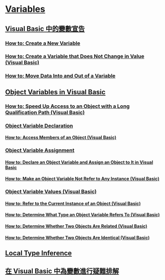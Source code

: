 # [Variables](TocOutOfQuery)
## [Visual Basic 中的變數宣告](variable-declaration.md)
### [How to: Create a New Variable](TocOutOfQuery)
### [How to: Create a Variable that Does Not Change in Value (Visual Basic)](how-to-create-a-variable-that-does-not-change-in-value.md)
### [How to: Move Data Into and Out of a Variable](TocOutOfQuery)
## [Object Variables in Visual Basic](object-variables.md)
### [How to: Speed Up Access to an Object with a Long Qualification Path (Visual Basic)](how-to-speed-up-access-to-an-object-with-a-long-qualification-path.md)
### [Object Variable Declaration](TocOutOfQuery)
#### [How to: Access Members of an Object (Visual Basic)](how-to-access-members-of-an-object.md)
### [Object Variable Assignment](TocOutOfQuery)
#### [How to: Declare an Object Variable and Assign an Object to It in Visual Basic](TocOutOfQuery)
#### [How to: Make an Object Variable Not Refer to Any Instance (Visual Basic)](how-to-make-an-object-variable-not-refer-to-any-instance.md)
### [Object Variable Values (Visual Basic)](object-variable-values.md)
#### [How to: Refer to the Current Instance of an Object (Visual Basic)](how-to-refer-to-the-current-instance-of-an-object.md)
#### [How to: Determine What Type an Object Variable Refers To (Visual Basic)](how-to-determine-what-type-an-object-variable-refers-to.md)
#### [How to: Determine Whether Two Objects Are Related (Visual Basic)](how-to-determine-whether-two-objects-are-related.md)
#### [How to: Determine Whether Two Objects Are Identical (Visual Basic)](how-to-determine-whether-two-objects-are-identical.md)
## [Local Type Inference](TocOutOfQuery)
## [在 Visual Basic 中為變數進行疑難排解](troubleshooting-variables.md)
